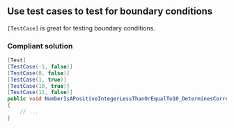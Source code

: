 ## Use test cases to test for boundary conditions

`[TestCase]` is great for testing boundary conditions.

### Compliant solution

```c#
[Test]
[TestCase(-1, false)]
[TestCase(0, false)]
[TestCase(1, true)]
[TestCase(10, true)]
[TestCase(11, false)]
public void NumberIsAPositiveIntegerLessThanOrEqualTo10_DeterminesCorrectly(int number, bool expectedResult)
{
    // ...
}
``` 